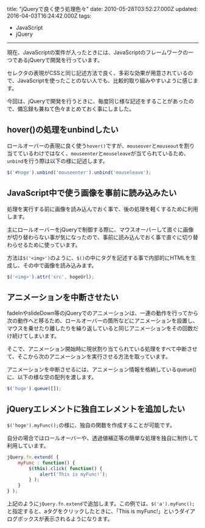 title: "jQueryで良く使う処理色々"
date: 2010-05-28T03:52:27.000Z
updated: 2016-04-03T16:24:42.000Z
tags: 
  - JavaScript
  - jQuery
---

現在、JavaScriptの案件が入ったときには、JavaScriptのフレームワークの一つであるjQueryで開発を行っています。

セレクタの表現がCSSと同じ記述方法で良く、多彩な効果が用意されているので、JavaScriptを使ったことのない人でも、比較的取り組みやすいように感じます。

今回は、jQueryで開発を行うときに、毎度同じ様な記述をすることがあったので、備忘録も兼ねて色々まとめておく事にしました。


## hover()の処理をunbindしたい

ロールオーバーの表現に良く使う`hover()`ですが、`mouseover`と`mouseout`を割り当てているわけではなく、`mouseenter`と`mouseleave`が当てられているため、`unbind`を行う際は以下の様に記述します。

```javascript
$('#hoge').unbind('mouseenter').unbind('mouseleave');
```


## JavaScript中で使う画像を事前に読み込みたい

処理を実行する前に画像を読み込んでおく事で、後の処理を軽くするために利用します。

主にロールオーバーをjQueryで制御する際に、マウスオーバーして直ぐに画像が切り替わらない事が気になったので、事前に読み込んでおく事で直ぐに切り替わらせるために使っています。

方法は`$('<img>')`のように、`$()`の中にタグを記述する事で内部的にHTMLを生成し、その中で画像を読み込みます。

```javascript
$('<img>').attr('src', hogeUrl);
```


## アニメーションを中断させたい

fadeInやslideDown等のjQueryでのアニメーションは、一連の動作を行ってから次の動作へと移るため、ロールオーバーの箇所などにアニメーションを設置し、マウスを乗せたり離したりを繰り返していると同じアニメーションをその回数だけ続けてしまいます。

そこで、アニメーション開始時に現状割り当てられている処理をすべて中断させて、そこから次のアニメーションを実行させる方法を取っています。

アニメーションを中断させるには、アニメーション情報を格納しているqueue()に、以下の様な空の配列を渡します。

```javascript
$('hoge').queue([]);
```


## jQueryエレメントに独自エレメントを追加したい

`$('hoge').myFunc();`の様に、独自の関数を作成することが可能です。

自分の場合ではロールオーバーや、透過値補正等の簡単な処理を独自に制作して利用しています。

```javascript
jQuery.fn.extend( {
	myFunc : function() {
		$(this).click( function() {
			alert('This is myFunc!');
		} );
	}
} );
```

上記のように`jQuery.fn.extend`で追加します。この例では、`$('a').myFunc();`と指定すると、aタグをクリックしたときに、「This is myFunc!」というダイアログボックスが表示されるようになります。